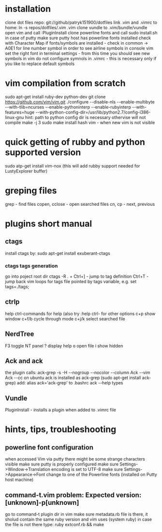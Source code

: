 # installation
clone dot files repo: git://github/patryk151900/dotfiles
link .vim and .vimrc to home: ln -s repos/dotfiles/.vim .vim
clone vundle to .vim/bundle/vundle
open vim and call :PluginInstall
clone powerline fonts and call sudo install.sh
in case of putty make sure putty host has powerline fonts installed
check with Character Map if fonts/symbols are installed - check in common -> A0E1 for line number symbol
in order to see airline symbols in console vim set the right font in terminal settings - from this time you should see new symbols in vim
do not configure symnols in .vimrc - this is necessary only if you like to replace default symbols

# vim compilation from scratch
sudo apt-get install ruby-dev python-dev
git clone https://github.com/vim/vim.git
./configure --disable-nls --enable-multibyte --with-tlib=ncurses --enable-pythoninterp --enable-rubyinterp --with-features=huge --with-python-config-dir=/usr/lib/python2.7/config-i386-linux-gnu
hint: path to python config dir is necessary othervise will not compile
make -j 3
sudo make install
hash vim						- when new vim is not visible

# quick getting of rubby and python supported version
sudo atp-get install vim-nox (this will add rubby support needed for LustyExplorer buffer)

# greping files
grep			- find files
copen, cclose	- open searched files
cn, cp			- next, previous

# plugins short manual

## ctags
install ctags by: sudo apt-get install exuberant-ctags

### ctags tags generation
go into poject root dir
ctags -R .
<cursor on tag> + Ctrl+]		- jump to tag definition
Ctrl+T							- jump back
vim loops for tags file pointed by tags variable, e.g. set tags=./tags;

## ctrlp
help ctrl-commands	for help (also try :help ctrl-<TAB> for other options
c+p		show window
c+f/b	cycle through mode
c+j/k	select searched file

## NerdTree
F3	toggle NT panel
?	display help
o	open file
i	show hidden

## Ack and ack
the plugin calls: ack-grep -s -H --nogroup --nocolor --column <what comes after Ack>
Ack --vim <text>
Ack --cc <text>
on ubuntu ack is installed as ack-grep (sudo apt-get install ack-grep)
add: alias ack='ack-grep' to .bashrc
ack --help types

## Vundle
PluginInstall		- installs a plugin when added to .vimrc file

# hints, tips, troubleshooting

## powerline font configuration
when accessed Vim via putty there might be some strange characters visible
make sure putty is properly configured
make sure Settings->Window->Translation encoding is set to UTF-8
make sure Settings->Appearance->Font change to one of the Powerline fonts (installed on Putty host machine)

## command-t.vim problem: Expected version: [unknown]-p[unknown]
go to command-t plugin dir in vim
make sure metadata.rb file is there, it sholud contain the same ruby version and vim uses (system ruby)
in case the file is not there type:
ruby extconf.rb && make
